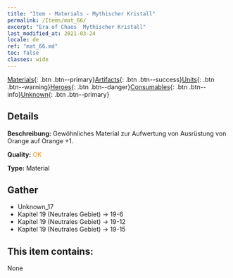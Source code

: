 ```yaml
---
title: "Item - Materials - Mythischer Kristall"
permalink: /Items/mat_66/
excerpt: "Era of Chaos  Mythischer Kristall"
last_modified_at: 2021-03-24
locale: de
ref: "mat_66.md"
toc: false
classes: wide
---
```

 [Materials](/de/Items/){: .btn .btn--primary}[Artifacts](/de/Items/Artifacts/){: .btn .btn--success}[Units](/de/Items/Units/){: .btn .btn--warning}[Heroes](/de/Items/Heroes/){: .btn .btn--danger}[Consumables](/de/Items/Consumables/){: .btn .btn--info}[Unknown](/de/Items/Unknown/){: .btn .btn--primary}

## Details
 **Beschreibung:** Gewöhnliches Material zur Aufwertung von Ausrüstung von Orange auf Orange +1.

 **Quality:** <span style="color: #FF8C00">OK</span>

 **Type:** Material

## Gather

*    Unknown_17 
*    Kapitel 19 (Neutrales Gebiet) -> 19-6 
*    Kapitel 19 (Neutrales Gebiet) -> 19-12 
*    Kapitel 19 (Neutrales Gebiet) -> 19-15 

## This item contains:

  None

